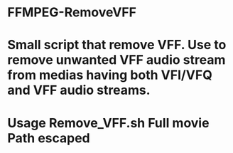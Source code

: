 # FFMPEG-RemoveVFF

# Small script that remove VFF. Use to remove unwanted VFF audio stream from medias having both VFI/VFQ and VFF audio streams.

# Usage Remove_VFF.sh Full movie Path escaped
